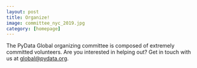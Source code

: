 ```yaml
---
layout: post
title: Organize!
image: committee_nyc_2019.jpg
category: [homepage]
---
```


The PyData Global organizing committee is composed of extremely committed
volunteers. Are you interested in helping out? Get in touch with us at
<a href="mailto:global@pydata.org">global@pydata.org</a>.
